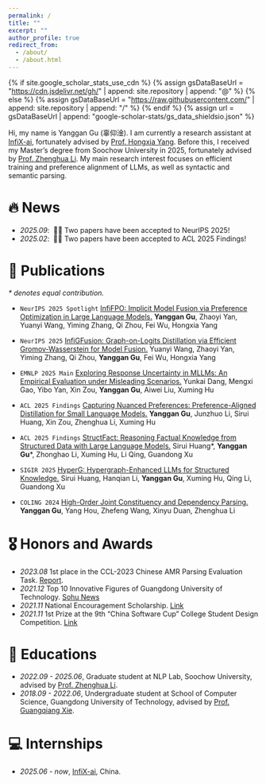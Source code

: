 ```yaml
---
permalink: /
title: ""
excerpt: ""
author_profile: true
redirect_from: 
  - /about/
  - /about.html
---
```


{% if site.google_scholar_stats_use_cdn %}
{% assign gsDataBaseUrl = "https://cdn.jsdelivr.net/gh/" | append: site.repository | append: "@" %}
{% else %}
{% assign gsDataBaseUrl = "https://raw.githubusercontent.com/" | append: site.repository | append: "/" %}
{% endif %}
{% assign url = gsDataBaseUrl | append: "google-scholar-stats/gs_data_shieldsio.json" %}

<span class='anchor' id='about-me'></span>

Hi, my name is Yanggan Gu (辜仰淦). I am currently a research assistant at [InfiX-ai](https://huggingface.co/InfiX-ai), fortunately advised by [Prof. Hongxia Yang](https://www4.comp.polyu.edu.hk/~hongxyang/). Before this, I received my Master’s degree from Soochow University in 2025, fortunately advised by [Prof. Zhenghua Li](https://web.suda.edu.cn/zhli13/). My main research interest focuses on efficient training and preference alignment of LLMs, as well as syntactic and semantic parsing.

# 🔥 News
- *2025.09*: &nbsp;🎉🎉 Two papers have been accepted to NeurIPS 2025!
- *2025.02*: &nbsp;🎉🎉 Two papers have been accepted to ACL 2025 Findings!

# 📝 Publications 

_* denotes equal contribution._

- ``NeurIPS 2025 Spotlight`` [InfiFPO: Implicit Model Fusion via Preference Optimization in Large Language Models.](https://arxiv.org/pdf/2505.13878) **Yanggan Gu**, Zhaoyi Yan, Yuanyi Wang, Yiming Zhang, Qi Zhou, Fei Wu, Hongxia Yang

- ``NeurIPS 2025`` [InfiGFusion: Graph-on-Logits Distillation via Efficient Gromov-Wasserstein for Model Fusion.](https://arxiv.org/pdf/2505.13893) Yuanyi Wang, Zhaoyi Yan, Yiming Zhang, Qi Zhou, **Yanggan Gu**, Fei Wu, Hongxia Yang

- ``EMNLP 2025 Main`` [Exploring Response Uncertainty in MLLMs: An Empirical Evaluation under Misleading Scenarios.](https://arxiv.org/pdf/2411.02708) Yunkai Dang, Mengxi Gao, Yibo Yan, Xin Zou, **Yanggan Gu**, Aiwei Liu, Xuming Hu

- ``ACL 2025 Findings`` [Capturing Nuanced Preferences: Preference-Aligned Distillation for Small Language Models.](https://aclanthology.org/2025.findings-acl.822.pdf) **Yanggan Gu**, Junzhuo Li, Sirui Huang, Xin Zou, Zhenghua Li, Xuming Hu

- ``ACL 2025 Findings`` [StructFact: Reasoning Factual Knowledge from Structured Data with Large Language Models.](https://aclanthology.org/2025.findings-acl.391.pdf) Sirui Huang*, **Yanggan Gu***, Zhonghao Li, Xuming Hu, Li Qing, Guandong Xu

- ``SIGIR 2025`` [HyperG: Hypergraph-Enhanced LLMs for Structured Knowledge.](https://dl.acm.org/doi/pdf/10.1145/3726302.3730002) Sirui Huang, Hanqian Li, **Yanggan Gu**, Xuming Hu, Qing Li, Guandong Xu

- ``COLING 2024`` [High-Order Joint Constituency and Dependency Parsing.](https://aclanthology.org/2024.lrec-main.713.pdf) **Yanggan Gu**, Yang Hou, Zhefeng Wang, Xinyu Duan, Zhenghua Li

# 🎖 Honors and Awards
- *2023.08* 1st place in the CCL-2023 Chinese AMR Parsing Evaluation Task. [Report](https://aclanthology.org/2023.ccl-3.5/). 
- *2021.12* Top 10 Innovative Figures of Guangdong University of Technology. [Sohu News](https://www.sohu.com/a/507610953_121124288)
- *2021.11* National Encouragement Scholarship. [Link](https://edu.gd.gov.cn/zwgknew/gsgg/content/post_3678694.html)
- *2021.11* 1st Prize at the 9th “China Software Cup” College Student Design Competition. [Link](https://www.cnsoftbei.com/content-1-565-1.html)

# 📖 Educations
- *2022.09 - 2025.06*, Graduate student at NLP Lab, Soochow University, advised by [Prof. Zhenghua Li](https://web.suda.edu.cn/zhli13/). 
- *2018.09 - 2022.06*, Undergraduate student at School of Computer Science, Guangdong University of Technology, advised by [Prof. Guangqiang Xie](https://yzw.gdut.edu.cn/info/1120/1879.htm). 

# 💻 Internships
- *2025.06 - now*, [InfiX-ai](https://huggingface.co/InfiX-ai), China.
